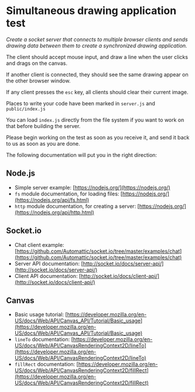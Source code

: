 # Simultaneous drawing application test

*Create a socket server that connects to multiple browser clients and sends drawing data between them to create a synchronized drawing application.*

The client should accept mouse input, and draw a line when the user clicks and drags on the canvas.

If another client is connected, they should see the same drawing appear on the other browser window.

If any client presses the `esc` key, all clients should clear their current image.

Places to write your code have been marked in `server.js` and `public/index.js`

You can load `index.js` directly from the file system if you want to work on that before building the server.

Please begin working on the test as soon as you receive it, and send it back to us as soon as you are done.

The following documentation will put you in the right direction:

## Node.js
* Simple server example: [https://nodejs.org/](https://nodejs.org/)
* `fs` module documentation, for loading files: [https://nodejs.org/](https://nodejs.org/api/fs.html)
* `http` module documentation, for creating a server: [https://nodejs.org/](https://nodejs.org/api/http.html)

## Socket.io
* Chat client example: [https://github.com/Automattic/socket.io/tree/master/examples/chat](https://github.com/Automattic/socket.io/tree/master/examples/chat)
* Server API documentation: [http://socket.io/docs/server-api/](http://socket.io/docs/server-api/)
* Client API documentation: [http://socket.io/docs/client-api/](http://socket.io/docs/client-api/)

## Canvas
* Basic usage tutorial: [https://developer.mozilla.org/en-US/docs/Web/API/Canvas_API/Tutorial/Basic_usage](https://developer.mozilla.org/en-US/docs/Web/API/Canvas_API/Tutorial/Basic_usage)
* `lineTo` documentation: [https://developer.mozilla.org/en-US/docs/Web/API/CanvasRenderingContext2D/lineTo](https://developer.mozilla.org/en-US/docs/Web/API/CanvasRenderingContext2D/lineTo)
* `fillRect` documentation: [https://developer.mozilla.org/en-US/docs/Web/API/CanvasRenderingContext2D/fillRect](https://developer.mozilla.org/en-US/docs/Web/API/CanvasRenderingContext2D/fillRect)
